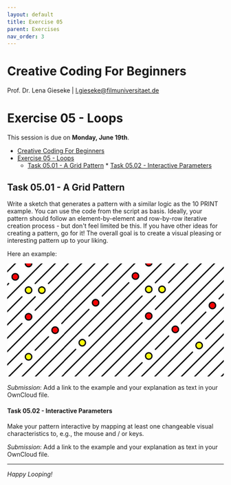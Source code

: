 ```yaml
---
layout: default
title: Exercise 05
parent: Exercises
nav_order: 3
---
```


# Creative Coding For Beginners
  
Prof. Dr. Lena Gieseke \| l.gieseke@filmuniversitaet.de  
  
  
# Exercise 05 - Loops

This session is due on **Monday, June 19th**.  

* [Creative Coding For Beginners](#creative-coding-for-beginners)
* [Exercise 05 - Loops](#exercise-05---loops)
    * [Task 05.01 - A Grid Pattern](#task-0501---a-grid-pattern)
            * [Task 05.02 - Interactive Parameters](#task-0502---interactive-parameters)


## Task 05.01 - A Grid Pattern

Write a sketch that generates a pattern with a similar logic as the 10 PRINT example. You can use the code from the script as basis. Ideally, your pattern should follow an element-by-element and row-by-row iterative creation process - but don't feel limited be this. If you have other ideas for creating a pattern, go for it! The overall goal is to create a visual pleasing or interesting pattern up to your liking.  

Here an example:

![pattern_01](img/pattern_01.png)

*Submission*: Add a link to the example and your explanation as text in your OwnCloud file.

#### Task 05.02 - Interactive Parameters

Make your pattern interactive by mapping at least one changeable visual characteristics to, e.g., the mouse and / or keys.

*Submission*: Add a link to the example and your explanation as text in your OwnCloud file.


---

*Happy Looping!*
